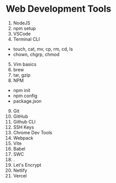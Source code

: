# Web Development Tools

1. NodeJS
2. npm setup
3. VSCode
4. Terminal CLI

- touch, cat, mv, cp, rm, cd, ls
- chown, chgrp, chmod

5. Vim basics
6. brew
7. tar, gzip
8. NPM

- npm init
- npm config
- package.json

9. Git
10. GitHub
11. Github CLI
12. SSH Keys
13. Chrome Dev Tools
14. Webpack
15. Vite
16. Babel
17. SWC
18. .
19. Let's Encrypt
20. Netlify
21. Vercel
